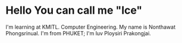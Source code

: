 # Hello You can call me "Ice"
I'm learning at KMITL.
Computer Engineering.
My name is Nonthawat Phongsrinual.
I'm from PHUKET;
I'm luv Ploysiri Prakongjai.
